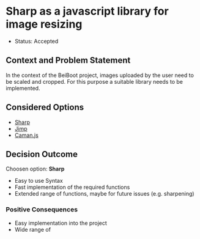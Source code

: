 # Sharp as a javascript library for image resizing

* Status: Accepted

## Context and Problem Statement
In the context of the BeiBoot project, images uploaded by the user need to be scaled and cropped.
For this purpose a suitable library needs to be implemented.

## Considered Options

* [Sharp](https://github.com/lovell/sharp) 
* [Jimp](https://www.npmjs.com/package/jimp) 
* [Caman.js](http://camanjs.com/) 

## Decision Outcome

Choosen option: **Sharp**
* Easy to use Syntax
* Fast implementation of the required functions
* Extended range of functions, maybe for future issues (e.g. sharpening) 

### Positive Consequences
* Easy implementation into the project
* Wide range of  



